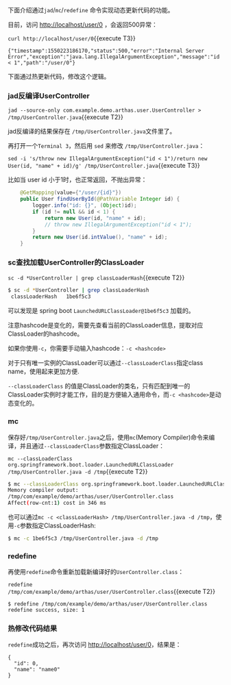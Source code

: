 下面介绍通过`jad`/`mc`/`redefine` 命令实现动态更新代码的功能。

目前，访问 [http://localhost/user/0]({{TRAFFIC_HOST1_80}}/user/0) ，会返回500异常：

`curl http://localhost/user/0`{{execute T3}}

```
{"timestamp":1550223186170,"status":500,"error":"Internal Server Error","exception":"java.lang.IllegalArgumentException","message":"id < 1","path":"/user/0"}
```

下面通过热更新代码，修改这个逻辑。

### jad反编译UserController

`jad --source-only com.example.demo.arthas.user.UserController > /tmp/UserController.java`{{execute T2}}

jad反编译的结果保存在 `/tmp/UserController.java`文件里了。

再打开一个`Terminal 3`，然后用 `sed` 来修改 `/tmp/UserController.java`：

`sed -i 's/throw new IllegalArgumentException("id < 1")/return new User(id, "name" + id)/g' /tmp/UserController.java`{{execute T3}}

比如当 user id 小于1时，也正常返回，不抛出异常：

```java
    @GetMapping(value={"/user/{id}"})
    public User findUserById(@PathVariable Integer id) {
        logger.info("id: {}", (Object)id);
        if (id != null && id < 1) {
			return new User(id, "name" + id);
            // throw new IllegalArgumentException("id < 1");
        }
        return new User(id.intValue(), "name" + id);
    }
```

### sc查找加载UserController的ClassLoader

`sc -d *UserController | grep classLoaderHash`{{execute T2}}

```bash
$ sc -d *UserController | grep classLoaderHash
 classLoaderHash   1be6f5c3
```

可以发现是 spring boot `LaunchedURLClassLoader@1be6f5c3` 加载的。

注意hashcode是变化的，需要先查看当前的ClassLoader信息，提取对应ClassLoader的hashcode。

如果你使用`-c`，你需要手动输入hashcode：`-c <hashcode>`

对于只有唯一实例的ClassLoader可以通过`--classLoaderClass`指定class name，使用起来更加方便.

`--classLoaderClass` 的值是ClassLoader的类名，只有匹配到唯一的ClassLoader实例时才能工作，目的是方便输入通用命令，而`-c <hashcode>`是动态变化的。

### mc

保存好`/tmp/UserController.java`之后，使用`mc`(Memory Compiler)命令来编译，并且通过`--classLoaderClass`参数指定ClassLoader：

`mc --classLoaderClass org.springframework.boot.loader.LaunchedURLClassLoader /tmp/UserController.java -d /tmp`{{execute T2}}

```bash
$ mc --classLoaderClass org.springframework.boot.loader.LaunchedURLClassLoader /tmp/UserController.java -d /tmp
Memory compiler output:
/tmp/com/example/demo/arthas/user/UserController.class
Affect(row-cnt:1) cost in 346 ms
```

也可以通过`mc -c <classLoaderHash> /tmp/UserController.java -d /tmp`，使用`-c`参数指定ClassLoaderHash:

```bash
$ mc -c 1be6f5c3 /tmp/UserController.java -d /tmp
```

### redefine

再使用`redefine`命令重新加载新编译好的`UserController.class`：

`redefine /tmp/com/example/demo/arthas/user/UserController.class`{{execute T2}}

```
$ redefine /tmp/com/example/demo/arthas/user/UserController.class
redefine success, size: 1
```

### 热修改代码结果

`redefine`成功之后，再次访问 [http://localhost/user/0]({{TRAFFIC_HOST1_80}}/user/0)，结果是：

```
{
  "id": 0,
  "name": "name0"
}
```
